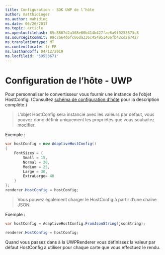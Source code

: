 ```yaml
---
title: Configuration - SDK UWP de l’hôte
author: matthidinger
ms.author: mahiding
ms.date: 06/26/2017
ms.topic: article
ms.openlocfilehash: 85c8807d2a368e00b414b427fae8a9f0253873c8
ms.sourcegitcommit: 99c7b64d6fc66da336c454951406fb42cd2a7427
ms.translationtype: MT
ms.contentlocale: fr-FR
ms.lasthandoff: 04/12/2019
ms.locfileid: "59553671"
---
```

# <a name="host-config---uwp"></a>Configuration de l’hôte - UWP

Pour personnaliser le convertisseur vous fournir une instance de l’objet HostConfig. (Consultez [schéma de configuration d’hôte](../../../rendering-cards/host-config.md) pour la description complète.)

> L’objet HostConfig sera instancié avec les valeurs par défaut, vous pouvez donc définir uniquement les propriétés que vous souhaitez modifier.

Exemple :

```csharp
var hostConfig = new AdaptiveHostConfig() 
{
    FontSizes = {
        Small = 15,
        Normal = 20,
        Medium = 25,
        Large = 30,
        ExtraLarge= 40
    }
};
renderer.HostConfig = hostConfig;
```

> Vous pouvez également charger le HostConfig à partir d’une chaîne JSON.

Exemple :

```csharp
var hostConfig = AdaptiveHostConfig.FromJsonString(jsonString); 

renderer.HostConfig = hostConfig;
```

Quand vous passez dans à la UWPRenderer vous définissez la valeur par défaut HostConfig à utiliser pour chaque carte que vous effectuez le rendu.